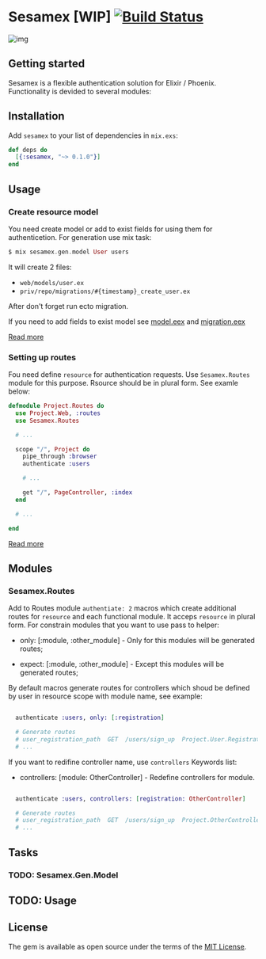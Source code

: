 # Sesamex [WIP] [![Build Status](https://travis-ci.org/khusnetdinov/sesamex.svg?branch=master)](https://travis-ci.org/khusnetdinov/sesamex)

![img](http://res.cloudinary.com/dtoqqxqjv/image/upload/v1477049798/147705061811651_leoa8a.jpg)

## Getting started

Sesamex is a flexible authentication solution for Elixir / Phoenix. Functionality is devided to several modules:

## Installation

Add `sesamex` to your list of dependencies in `mix.exs`:

```elixir
def deps do
  [{:sesamex, "~> 0.1.0"}]
end
```

## Usage

### Create resource model

You need create model or add to exist fields for using them for authenticetion. For generation use mix task:

```elixir
$ mix sesamex.gen.model User users
```

It will create 2 files:
  - `web/models/user.ex`
  - `priv/repo/migrations/#{timestamp}_create_user.ex`
  
After don't forget run ecto migration.

If you need to add fields to exist model see [model.eex](https://github.com/khusnetdinov/sesamex/blob/resource_model/priv/templates/sesamex.gen/model.eex) and
[migration.eex](https://github.com/khusnetdinov/sesamex/blob/master/priv/templates/sesamex.gen/migration.eex)

[Read more]()

### Setting up routes

Fou need define `resource` for authentication requests. Use `Sesamex.Routes` module for this purpose. Rsource should be in plural form. See examle below:

```elixir
defmodule Project.Routes do
  use Project.Web, :routes
  use Sesamex.Routes

  # ...

  scope "/", Project do
    pipe_through :browser
    authenticate :users

    # ...

    get "/", PageController, :index
  end

  # ...

end
```

[Read more]()

## Modules

### Sesamex.Routes

Add to Routes module `authentiate: 2` macros which create additional routes for `resource` and each functional module.
It acceps `resource` in plural form.
For constrain modules that you want to use pass to helper:

  * only: [:module, :other_module] - Only for this modules will be generated routes;

  * expect: [:module, :other_module] - Except this modules will be generated routes;

By default macros generate routes for controllers which shoud be defined
by user in resource scope with module name, see example:

```elixir

  authenticate :users, only: [:registration]

  # Generate routes
  # user_registration_path  GET  /users/sign_up  Project.User.RegistrationController :new
  # ...

```

If you want to redifine controller name, use `controllers` Keywords list:

 * controllers: [module: OtherController] - Redefine controllers for module.

```elixir

  authenticate :users, controllers: [registration: OtherController]

  # Generate routes
  # user_registration_path  GET  /users/sign_up  Project.OtherController :new
  # ...

```

## Tasks

### TODO: Sesamex.Gen.Model

## TODO: Usage

## License

The gem is available as open source under the terms of the [MIT
License](http://opensource.org/licenses/MIT).
